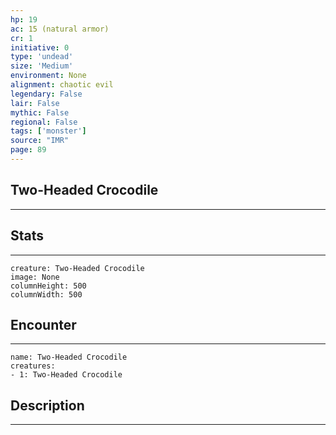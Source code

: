```yaml
---
hp: 19
ac: 15 (natural armor)
cr: 1
initiative: 0
type: 'undead'    
size: 'Medium'
environment: None
alignment: chaotic evil
legendary: False
lair: False
mythic: False
regional: False
tags: ['monster']
source: "IMR"
page: 89
---
```


## Two-Headed Crocodile
---



## Stats
---

```statblock
creature: Two-Headed Crocodile
image: None
columnHeight: 500
columnWidth: 500
```

## Encounter
---

```encounter-table
name: Two-Headed Crocodile
creatures:
- 1: Two-Headed Crocodile
```

## Description
---




